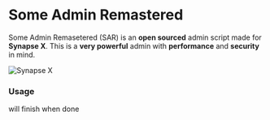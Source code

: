 # **Some Admin Remastered**

Some Admin Remasetered (SAR) is an **open sourced** admin
script made for **Synapse X**. This is a **very powerful** admin
with **performance** and **security** in mind.

![Synapse X](https://x.synapse.to)

### **Usage**

will finish when done
